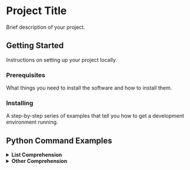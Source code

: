 
# Project Title

Brief description of your project.

## Getting Started

Instructions on setting up your project locally.

### Prerequisites

What things you need to install the software and how to install them.

### Installing

A step-by-step series of examples that tell you how to get a development environment running.

## Python Command Examples

<details>
  <summary><b>List Comprehension</b></summary>

  ```python
  # Example-1: list comprehension - for loop
  >>> mylist=["alice", "bob"]
  >>> [ name.upper() for name in mylist] #[ <LOOP_ACTION> for <VARS> in <LOOP_ITER> ]
  ['ALICE', 'BOB']

  # Example-2: from list comprehension can be exposed to other python object - like tuple 
  >>> names = ["Alice", "Max", "Rose", "Jimmy"]
  >>> mylist = [ ("length", len(name) * 2) for name in names ]
  >>> print(mylist)
  [('length', 10), ('length', 6), ('length', 8), ('length', 10)]
  >>> print(type(mylist))
  <class 'list'>
  >>> print(type(mylist[0]))
  <class 'tuple'>

  # Example-3: from list comprehension can be exposed to other python object - like dictionary
  >>> names = ["Alice", "Max", "Rose", "Jimmy"]
  >>> mylist = [ {name:len(name)} for name in names ]
  >>> print(mylist)
  [{'Alice': 5}, {'Max': 3}, {'Rose': 4}, {'Jimmy': 5}]
  >>> print(type(mylist))
  <class 'list'>
  >>> print(type(mylist[0]))
  <class 'dict'>

  # Example-4: Adding conditionals statement 
  >>> numbers=[2,4,3,5,4,6,9,3,4]
  >>> [print(f"Even {i}") if i % 2 == 0 else print(f"Not even {i}") for i in set(numbers)] 
  Even 2
  Not even 3
  Even 4
  Not even 5
  Even 6
  Not even 9

  # Example-5: List to string concatenation 
  >>> my_list = [0, 1, 2, 3, 4]
  >>> my_string = ",".join([str(i) for i in my_list])
  >>> print(my_string)
  0,1,2,3,4

  # Example-6: MAX, MIN, SUM
  >>> min([ num for num in range(0,100) if num % 3 == 0 ])
  0
  >>> max([ num for num in range(0,100) if num % 3 == 0 ])
  99
  >>> sum([ num for num in range(0,100) if num % 3 == 0 ])
  1683
  ```
  </details>

<details>
  <summary><b>Other Comprehension</b></summary>

  ```python
    #Example-1: Dict. comprehension
    >>> { f"player-{num}":num for num in range(0,5) }
    {'player-0': 0, 'player-1': 1, 'player-2': 2, 'player-3': 3, 'player-4': 4}

    #Example-2: list comprehension to create a list of tuples, then turn the tuples into dict keys and values:
    >>> list_tuples= [ (f"player-{num}",num) for num in range(0,5) ]
    >>> print(list_tuples)
    [('player-0', 0), ('player-1', 1), ('player-2', 2), ('player-3', 3), ('player-4', 4)]
    >>> { key:value for (key, value) in list_tuples }
    {'player-0': 0, 'player-1': 1, 'player-2': 2, 'player-3': 3, 'player-4': 4}

    #Example-3: Set comprehension 
    >>> my_set={num for num in [1,2,3,4]}
    >>> print(my_set)
    {1, 2, 3, 4}
    >>> 

    #Example-4: Generator expression 
    >>> [ i ** 2 for i in range(10) if i%2 == 0]
    [0, 4, 16, 36, 64]
    >>> ( i ** 2 for i in range(10) if i%2 == 0)
    <generator object <genexpr> at 0x100daeac0>
    >>> gen_exp=( i ** 2 for i in range(10) if i%2 == 0 )
    >>> [ print(num) for num in gen_exp ]
    0
    4
    16
    36
    64
    >>>

    #timeit
  ```
  </details>
